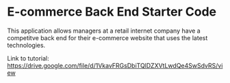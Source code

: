 # E-commerce Back End Starter Code

This application allows managers at a retail internet company have a competitve back end for their e-commerce website that uses the latest technologies. 

Link to tutorial: https://drive.google.com/file/d/1VkavFRGsDbiTQlDZXVtLwdQe4SwSdvRS/view
